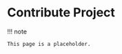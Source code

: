[//]: # (SPDX-License-Identifier: CC-BY-4.0)

# Contribute Project

!!! note

    This page is a placeholder.

